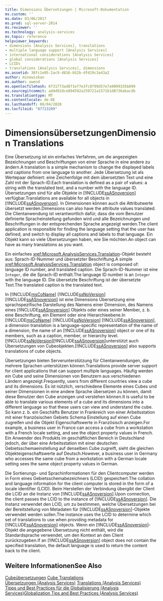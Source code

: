 ```yaml
---
title: Dimensions Übersetzungen | Microsoft-Dokumentation
ms.custom: ''
ms.date: 03/06/2017
ms.prod: sql-server-2014
ms.reviewer: ''
ms.technology: analysis-services
ms.topic: reference
helpviewer_keywords:
- dimensions [Analysis Services], translations
- multiple language support [Analysis Services]
- international considerations [Analysis Services]
- global considerations [Analysis Services]
- LCIDs
- translations [Analysis Services], dimensions
ms.assetid: 38fc1e05-2ac9-4816-b52b-dfd19c3a43a2
author: minewiskan
ms.author: owend
ms.openlocfilehash: 6f31773ad871ef7e3fc8f99d57e7a9099335b899
ms.sourcegitcommit: ad4d92dce894592a259721a1571b1d8736abacdb
ms.translationtype: MT
ms.contentlocale: de-DE
ms.lasthandoff: 08/04/2020
ms.locfileid: "87723209"
---
```

# <a name="dimension-translations"></a><span data-ttu-id="060b9-102">Dimensionsübersetzungen</span><span class="sxs-lookup"><span data-stu-id="060b9-102">Dimension Translations</span></span>
  <span data-ttu-id="060b9-103">Eine Übersetzung ist ein einfaches Verfahren, um die angezeigten Bezeichnungen und Beschriftungen von einer Sprache in eine andere zu ändern.</span><span class="sxs-lookup"><span data-stu-id="060b9-103">A translation is a simple mechanism to change the displayed labels and captions from one language to another.</span></span> <span data-ttu-id="060b9-104">Jede Übersetzung ist als Wertepaar definiert: eine Zeichenfolge mit dem übersetzten Text und eine Zahl mit der Sprach-ID.</span><span class="sxs-lookup"><span data-stu-id="060b9-104">Each translation is defined as a pair of values: a string with the translated text, and a number with the language ID.</span></span> <span data-ttu-id="060b9-105">Übersetzungen sind für alle Objekte in [!INCLUDE[ssASnoversion](../../includes/ssasnoversion-md.md)] verfügbar.</span><span class="sxs-lookup"><span data-stu-id="060b9-105">Translations are available for all objects in [!INCLUDE[ssASnoversion](../../includes/ssasnoversion-md.md)].</span></span> <span data-ttu-id="060b9-106">In Dimensionen können auch die Attributwerte übersetzt werden.</span><span class="sxs-lookup"><span data-stu-id="060b9-106">Dimensions can also have the attribute values translated.</span></span> <span data-ttu-id="060b9-107">Die Clientanwendung ist verantwortlich dafür, dass die vom Benutzer definierte Spracheinstellung gefunden wird und alle Bezeichnungen und Beschriftungen in der entsprechenden Sprache angezeigt werden.</span><span class="sxs-lookup"><span data-stu-id="060b9-107">The client application is responsible for finding the language setting that the user has defined, and switch to display all captions and labels to that language.</span></span> <span data-ttu-id="060b9-108">Ein Objekt kann so viele Übersetzungen haben, wie Sie möchten.</span><span class="sxs-lookup"><span data-stu-id="060b9-108">An object can have as many translations as you want.</span></span>  
  
 <span data-ttu-id="060b9-109">Ein einfaches <xref:Microsoft.AnalysisServices.Translation>-Objekt besteht aus: Sprach-ID-Nummer und übersetzter Beschriftung.</span><span class="sxs-lookup"><span data-stu-id="060b9-109">A simple <xref:Microsoft.AnalysisServices.Translation> object is composed of: language ID number, and translated caption.</span></span> <span data-ttu-id="060b9-110">Die Sprach-ID-Nummer ist eine `Integer`, die die Sprach-ID enthält.</span><span class="sxs-lookup"><span data-stu-id="060b9-110">The language ID number is an `Integer` with the language ID.</span></span> <span data-ttu-id="060b9-111">Die übersetzte Beschriftung ist der übersetzte Text.</span><span class="sxs-lookup"><span data-stu-id="060b9-111">The translated caption is the translated text.</span></span>  
  
 <span data-ttu-id="060b9-112">In [!INCLUDE[msCoName](../../includes/msconame-md.md)] [!INCLUDE[ssNoVersion](../../includes/ssnoversion-md.md)] [!INCLUDE[ssASnoversion](../../includes/ssasnoversion-md.md)] ist eine Dimensions Übersetzung eine sprachspezifische Darstellung des Namens einer Dimension, des Namens eines [!INCLUDE[ssASnoversion](../../includes/ssasnoversion-md.md)] Objekts oder eines seiner Member, z. b. eine Beschriftung, ein Element oder eine Hierarchieebene.</span><span class="sxs-lookup"><span data-stu-id="060b9-112">In [!INCLUDE[msCoName](../../includes/msconame-md.md)] [!INCLUDE[ssNoVersion](../../includes/ssnoversion-md.md)] [!INCLUDE[ssASnoversion](../../includes/ssasnoversion-md.md)], a dimension translation is a language-specific representation of the name of a dimension, the name of an [!INCLUDE[ssASnoversion](../../includes/ssasnoversion-md.md)] object or one of its members, such as a caption, member, or hierarchy level.</span></span> [!INCLUDE[ssNoVersion](../../includes/ssnoversion-md.md)]<span data-ttu-id="060b9-113">[!INCLUDE[ssASnoversion](../../includes/ssasnoversion-md.md)]unterstützt auch Übersetzungen von Cubeobjekten.</span><span class="sxs-lookup"><span data-stu-id="060b9-113">[!INCLUDE[ssASnoversion](../../includes/ssasnoversion-md.md)] also supports translations of cube objects.</span></span>  
  
 <span data-ttu-id="060b9-114">Übersetzungen bieten Serverunterstützung für Clientanwendungen, die mehrere Sprachen unterstützen können.</span><span class="sxs-lookup"><span data-stu-id="060b9-114">Translations provide server support for client applications that can support multiple languages.</span></span> <span data-ttu-id="060b9-115">Häufig werden ein Cube und seine Dimensionen von Benutzern aus verschiedenen Ländern angezeigt.</span><span class="sxs-lookup"><span data-stu-id="060b9-115">Frequently, users from different countries view a cube and its dimensions.</span></span> <span data-ttu-id="060b9-116">Es ist nützlich, verschiedene Elemente eines Cubes und seiner Dimensionen in eine andere Sprache übersetzen zu können, damit diese Benutzer den Cube anzeigen und verstehen können.</span><span class="sxs-lookup"><span data-stu-id="060b9-116">It is useful to be able to translate various elements of a cube and its dimensions into a different language so that these users can view and understand the cube.</span></span> <span data-ttu-id="060b9-117">So kann z. b. ein Geschäfts Benutzer in Frankreich von einer Arbeitsstation mit einer französischen Gebiets Schema Einstellung auf einen Cube zugreifen und die Objekt Eigenschaftswerte in Französisch anzeigen.</span><span class="sxs-lookup"><span data-stu-id="060b9-117">For example, a business user in France can access a cube from a workstation with a French locale setting, and see the object property values in French.</span></span> <span data-ttu-id="060b9-118">Ein Anwender des Produkts im geschäftlichen Bereich in Deutschland jedoch, der über eine Arbeitsstation mit einer deutschen Gebietsschemaeinstellung auf denselben Cube zugreift, sieht die gleichen Objekteigenschaftswerte auf Deutsch.</span><span class="sxs-lookup"><span data-stu-id="060b9-118">However, a business user in Germany who accesses the same cube from a workstation with a German locale setting sees the same object property values in German.</span></span>  
  
 <span data-ttu-id="060b9-119">Die Sortierungs- und Sprachinformationen für den Clientcomputer werden in Form eines Gebietsschemabezeichners (LCID) gespeichert.</span><span class="sxs-lookup"><span data-stu-id="060b9-119">The collation and language information for the client computer is stored in the form of a locale identifier (LCID).</span></span> <span data-ttu-id="060b9-120">Beim Herstellen der Verbindung übergibt der Client die LCID an die Instanz von [!INCLUDE[ssASnoversion](../../includes/ssasnoversion-md.md)].</span><span class="sxs-lookup"><span data-stu-id="060b9-120">Upon connection, the client passes the LCID to the instance of [!INCLUDE[ssASnoversion](../../includes/ssasnoversion-md.md)].</span></span> <span data-ttu-id="060b9-121">Die Instanz verwendet den LCID, um zu bestimmen, welche Übersetzungen bei der Bereitstellung von Metadaten für [!INCLUDE[ssASnoversion](../../includes/ssasnoversion-md.md)]-Objekte verwendet werden sollen.</span><span class="sxs-lookup"><span data-stu-id="060b9-121">The instance uses the LCID to determine which set of translations to use when providing metadata for [!INCLUDE[ssASnoversion](../../includes/ssasnoversion-md.md)] objects.</span></span> <span data-ttu-id="060b9-122">Wenn ein [!INCLUDE[ssASnoversion](../../includes/ssasnoversion-md.md)]-Objekt die angegebene Übersetzung nicht enthält, wird die Standardsprache verwendet, um den Kontext an den Client zurückzugeben.</span><span class="sxs-lookup"><span data-stu-id="060b9-122">If an [!INCLUDE[ssASnoversion](../../includes/ssasnoversion-md.md)] object does not contain the specified translation, the default language is used to return the content back to the client.</span></span>  
  
## <a name="see-also"></a><span data-ttu-id="060b9-123">Weitere Informationen</span><span class="sxs-lookup"><span data-stu-id="060b9-123">See Also</span></span>  
 <span data-ttu-id="060b9-124">[Cubeübersetzungen](../multidimensional-models-olap-logical-cube-objects/cube-translations.md) </span><span class="sxs-lookup"><span data-stu-id="060b9-124">[Cube Translations](../multidimensional-models-olap-logical-cube-objects/cube-translations.md) </span></span>  
 <span data-ttu-id="060b9-125">[Übersetzungen &#40;Analysis Services&#41;](../translations-analysis-services.md) </span><span class="sxs-lookup"><span data-stu-id="060b9-125">[Translations &#40;Analysis Services&#41;](../translations-analysis-services.md) </span></span>  
 [<span data-ttu-id="060b9-126">Tipps und Best Practices für die Globalisierung &#40;Analysis Services&#41;</span><span class="sxs-lookup"><span data-stu-id="060b9-126">Globalization Tips and Best Practices &#40;Analysis Services&#41;</span></span>](../globalization-tips-and-best-practices-analysis-services.md)  
  
  
